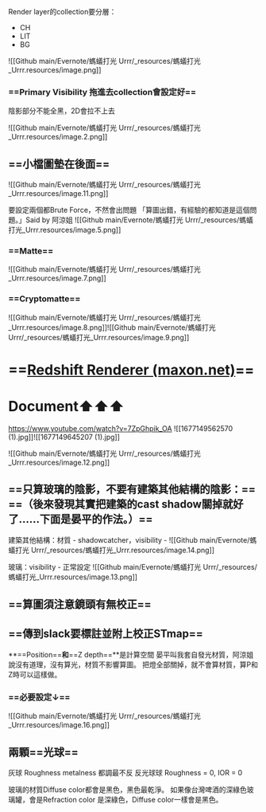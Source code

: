 ---
---
Render layer的collection要分層：

* CH
* LIT
* BG

![[Github main/Evernote/螞蟻打光 Urrr/_resources/螞蟻打光_Urrr.resources/image.png]]

### ==Primary Visibility 拖進去collection會設定好==

陰影部分不能全黑，2D會拉不上去

![[Github main/Evernote/螞蟻打光 Urrr/_resources/螞蟻打光_Urrr.resources/image.2.png]]

## ==小檔圖墊在後面==

![[Github main/Evernote/螞蟻打光 Urrr/_resources/螞蟻打光_Urrr.resources/image.11.png]]

要設定兩個都Brute Force，不然會出問題
「算圖出錯，有經驗的都知道是這個問題。」Said by 阿涼姐
![[Github main/Evernote/螞蟻打光 Urrr/_resources/螞蟻打光_Urrr.resources/image.5.png]]

### ==Matte==

![[Github main/Evernote/螞蟻打光 Urrr/_resources/螞蟻打光_Urrr.resources/image.7.png]]

### ==Cryptomatte==

![[Github main/Evernote/螞蟻打光 Urrr/_resources/螞蟻打光_Urrr.resources/image.8.png]]![[Github main/Evernote/螞蟻打光 Urrr/_resources/螞蟻打光_Urrr.resources/image.9.png]]

# ==[Redshift Renderer (maxon.net)](https://help.maxon.net/r3d/maya/en-us/#html/Redshift+Renderer.html?TocPath=_____1)==

# Document⬆️⬆️⬆️

<https://www.youtube.com/watch?v=7ZpGhpik_OA>
![[1677149562570 (1).jpg]]![[1677149645207 (1).jpg]]

![[Github main/Evernote/螞蟻打光 Urrr/_resources/螞蟻打光_Urrr.resources/image.12.png]]

## ==只算玻璃的陰影，不要有建築其他結構的陰影：==  ==（後來發現其實把建築的cast shadow關掉就好了……下面是晏平的作法。）==

建築其他結構：材質 - shadowcatcher，visibility -
![[Github main/Evernote/螞蟻打光 Urrr/_resources/螞蟻打光_Urrr.resources/image.14.png]]

玻璃：visibility - 正常設定
![[Github main/Evernote/螞蟻打光 Urrr/_resources/螞蟻打光_Urrr.resources/image.13.png]]

## ==算圖須注意鏡頭有無校正==

## ==傳到slack要標註並附上校正STmap==

**==Position==**和**==Z depth==**是計算空間
晏平叫我套自發光材質，阿涼姐說沒有道理，沒有算光，材質不影響算圖。
把燈全部關掉，就不會算材質，算P和Z時可以這樣做。

### ==必要設定↓==

![[Github main/Evernote/螞蟻打光 Urrr/_resources/螞蟻打光_Urrr.resources/image.16.png]]

## 兩顆==光球==

灰球 Roughness metalness 都調最不反
反光球球 Roughness = 0, IOR = 0

玻璃的材質Diffuse color都會是黑色，黑色最乾淨。
如果像台灣啤酒的深綠色玻璃罐，會是Refraction color 是深綠色，Diffuse color一樣會是黑色。

